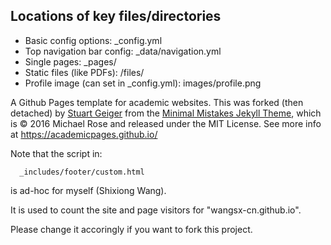 ## Locations of key files/directories

* Basic config options: _config.yml
* Top navigation bar config: _data/navigation.yml
* Single pages: _pages/
* Static files (like PDFs): /files/
* Profile image (can set in _config.yml): images/profile.png


A Github Pages template for academic websites. This was forked (then detached) by [Stuart Geiger](https://github.com/staeiou) from the [Minimal Mistakes Jekyll Theme](https://mmistakes.github.io/minimal-mistakes/), which is © 2016 Michael Rose and released under the MIT License. See more info at https://academicpages.github.io/

Note that the script in:
      
      _includes/footer/custom.html
      
is ad-hoc for myself (Shixiong Wang).

It is used to count the site and page visitors for "wangsx-cn.github.io".

Please change it accoringly if you want to fork this project.
